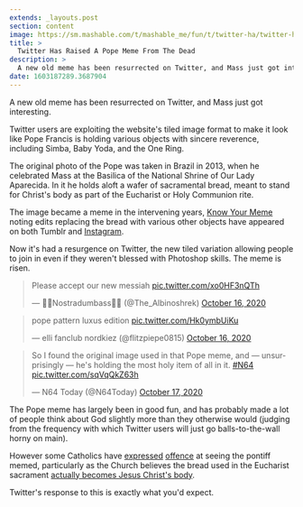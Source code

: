 ```yaml
--- 
extends: _layouts.post 
section: content 
image: https://sm.mashable.com/t/mashable_me/fun/t/twitter-ha/twitter-has-raised-a-pope-meme-from-the-dead_s6d8.1200.jpg 
title: > 
  Twitter Has Raised A Pope Meme From The Dead 
description: > 
  A new old meme has been resurrected on Twitter, and Mass just got interesting.Twitter users are exploiting the website's tiled image format to make it look like Pope Francis is holding various objects with sincere reverence, including Simba, Baby Yoda, and the One Ring.The image became a meme in the intervening years, Know Your Meme noting edits replacing the bread with various other objects have appeared on both Tumblr and Instagram.Please accept our new messiah pic.twitter.com/xo0HF3nQTh — 🧙‍♂️Nostradumbass🧙‍♂️ (@The_Albinoshrek) October 16, 2020pope pattern luxus edition pic.twitter.com/Hk0ymbUiKu — elli fanclub nordkiez (@flitzpiepe0815) October 16, 2020So I found the original image used in that Pope meme, and — unsurprisingly — he's holding the most holy item of all in it.However some Catholics have expressed offence at seeing the pontiff memed, particularly as the Church believes the bread used in the Eucharist sacrament actually becomes Jesus Christ's body. 
date: 1603187289.3687904 
--- 
```

<div><p>A new old meme has been resurrected on Twitter, and Mass just got interesting.&#160;</p>
<p>Twitter users are exploiting the website's tiled image format to make it look like Pope Francis is holding various objects with sincere reverence, including Simba, Baby Yoda, and the One Ring.</p>
<p>The original photo of the Pope was taken in Brazil in 2013, when he celebrated Mass at the Basilica of the National Shrine of Our Lady Aparecida. In it he holds aloft a wafer of sacramental bread, meant to stand for Christ's body as part of the Eucharist or Holy Communion rite.</p>
<p>The image became a meme in the intervening years, <a href="https://knowyourmeme.com/memes/pope-francis-holding-eucharist-edits" target="_blank">Know Your Meme</a> noting edits replacing the bread with various other objects have appeared on both Tumblr and <a href="https://www.instagram.com/pope_holding_ur_fav_album/" target="_blank">Instagram</a>.</p>
<p>Now it's had a resurgence on Twitter, the new tiled variation allowing people to join in even if they weren't blessed with Photoshop skills. The meme is risen.</p>
<blockquote class="twitter-tweet">
<p dir="ltr" lang="en">Please accept our new messiah <a href="https://t.co/xo0HF3nQTh" target="_blank">pic.twitter.com/xo0HF3nQTh</a></p>
<p>&#8212; &#129497;&#8205;&#9794;&#65039;Nostradumbass&#129497;&#8205;&#9794;&#65039; (@The_Albinoshrek) <a href="https://twitter.com/The_Albinoshrek/status/1316963473616666625?ref_src=twsrc%5Etfw" target="_blank">October 16, 2020</a></p>
</blockquote>
 
<blockquote class="twitter-tweet">
<p dir="ltr" lang="en">pope pattern luxus edition <a href="https://t.co/Hk0ymbUiKu" target="_blank">pic.twitter.com/Hk0ymbUiKu</a></p>
<p>&#8212; elli fanclub nordkiez (@flitzpiepe0815) <a href="https://twitter.com/flitzpiepe0815/status/1317074351703969792?ref_src=twsrc%5Etfw" target="_blank">October 16, 2020</a></p>
</blockquote><blockquote class="twitter-tweet">
<p dir="ltr" lang="en">So I found the original image used in that Pope meme, and &#8212; unsurprisingly &#8212; he's holding the most holy item of all in it. <a href="https://twitter.com/hashtag/N64?src=hash&amp;ref_src=twsrc%5Etfw" target="_blank">#N64</a> <a href="https://t.co/sqVqQkZ63h" target="_blank">pic.twitter.com/sqVqQkZ63h</a></p>
<p>&#8212; N64 Today (@N64Today) <a href="https://twitter.com/N64Today/status/1317417997414391808?ref_src=twsrc%5Etfw" target="_blank">October 17, 2020</a></p>
</blockquote><p>The Pope meme has largely been in good fun, and has probably made a lot of people think about God slightly more than they otherwise would (judging from the frequency with which Twitter users will just go balls-to-the-wall horny on main).</p>
<p>However some Catholics have <a href="https://twitter.com/pursuedbytruth/status/1317644508499222528" target="_blank">expressed</a> <a href="https://twitter.com/YSPTSPS/status/1317476744656523264" target="_blank">offence</a> at seeing the pontiff memed, particularly as the Church believes the bread used in the Eucharist sacrament <a href="https://www.pewresearch.org/fact-tank/2019/08/05/transubstantiation-eucharist-u-s-catholics/" target="_blank">actually becomes Jesus Christ's body</a>.&#160;</p>
<p>Twitter's response to this is exactly what you'd expect.</p>
</div>